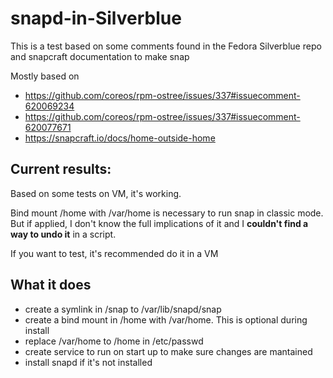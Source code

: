 # snapd-in-Silverblue

This is a test based on some comments found in the Fedora Silverblue repo and snapcraft documentation to make snap

Mostly based on 
- https://github.com/coreos/rpm-ostree/issues/337#issuecomment-620069234
- https://github.com/coreos/rpm-ostree/issues/337#issuecomment-620077671
- https://snapcraft.io/docs/home-outside-home

## Current results:
Based on some tests on VM, it's working.  

Bind mount /home with /var/home is necessary to run snap in classic mode.  
But if applied, I don't know the full implications of it and 
I **couldn't find a way to undo it** in a script.  

If you want to test, it's recommended do it in a VM

## What it does
- create a symlink in /snap to /var/lib/snapd/snap
- create a bind mount in /home with /var/home. This is optional during install
- replace /var/home to /home in /etc/passwd
- create service to run on start up to make sure changes are mantained
- install snapd if it's not installed
